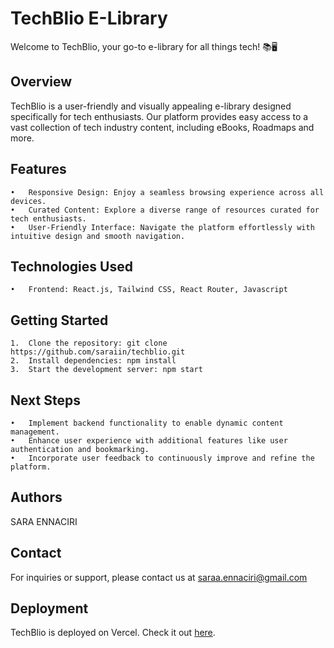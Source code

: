 <h1>TechBlio E-Library</h1>

Welcome to TechBlio, your go-to e-library for all things tech! 📚🖥️

<h2>Overview</h2>

TechBlio is a user-friendly and visually appealing e-library designed specifically for tech enthusiasts. Our platform provides easy access to a vast collection of tech industry content, including eBooks, Roadmaps and more.

<h2>Features</h2>

	•	Responsive Design: Enjoy a seamless browsing experience across all devices.
	•	Curated Content: Explore a diverse range of resources curated for tech enthusiasts.
	•	User-Friendly Interface: Navigate the platform effortlessly with intuitive design and smooth navigation.


<h2>Technologies Used</h2>

	•	Frontend: React.js, Tailwind CSS, React Router, Javascript

<h2>Getting Started</h2>

	1.	Clone the repository: git clone https://github.com/saraiin/techblio.git
	2.	Install dependencies: npm install
	3.	Start the development server: npm start

<h2>Next Steps</h2>

	•	Implement backend functionality to enable dynamic content management.
	•	Enhance user experience with additional features like user authentication and bookmarking.
	•	Incorporate user feedback to continuously improve and refine the platform.

<h2>Authors</h2>
    SARA ENNACIRI

<h2>Contact</h2>

For inquiries or support, please contact us at saraa.ennaciri@gmail.com

<h2>Deployment</h2>

TechBlio is deployed on Vercel. Check it out <a href="">here</a>.



